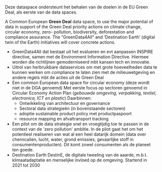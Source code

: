 Deze dataspace ondersteunt het behalen van de doelen in de EU Green Deal, als eerste van de data spaces.

A Common European **Green Deal** data space, to use the major potential of data in support of the Green Deal priority actions on climate change, circular economy, zero- pollution, biodiversity, deforestation and compliance assurance. The “GreenData4All” and ‘Destination Earth’ (digital twin of the Earth) initiatives will cover concrete actions. 

* GreenData4All dat bestaat uit het evalueren en evt aanpassen INSPIRE directive, samen met de Environment Information Directive. Hiermee worden die richtlijnen gemoderniseerd mbt kansen tech en innovatie.
* Uitrol van herbruikbare dataservices om met grote hoeveelheden data te kunnen werken om compliance te laten zien met de milieuwetgeving en andere regels mbt de acties uit de Green Deal
* Een common European data space for circular economy (deze wordt niet in de DGA genoemd) Met eerste focus op sectoren genoemd in Circular Economy Action Plan (_gebouwde omgeving, verpakking, textiel, electronica, ICT en plastic_) Daarbinnen:
	* Ontwikkeling van architectuur en governance 
	* Sectoral data strategieën (in bovenstaande sectoren) 
	* adoptie sustainable product policy met productpaspoort 
	* resource mapping en afvaltransport tracking
* Een pilot om de data strategie snel en vroegtijdig toe te passen in de context van de 'zero pollution' ambitie. In de pilot gaat het om het potentieel realiseren van wat al een heel datarijk domein (data over chemicalien, lucht, water, grond emissies, gevaarlijke stoff in consumentenproducten). Dit komt zowel consumenten als de planeet ten goede.
* Destination Earth DestinE, de digitale tweeling van de aaarde, m.b.t. klimaatadaptatie en menselijke invloed op de omgeving. Startend in 2021 tot 2030
